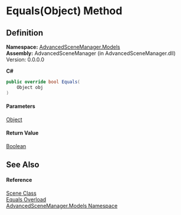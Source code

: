 # Equals(Object) Method

## Definition

**Namespace:** [AdvancedSceneManager.Models](N_AdvancedSceneManager_Models.md)\
**Assembly:** AdvancedSceneManager (in AdvancedSceneManager.dll) Version: 0.0.0.0

**C#**

```c#
public override bool Equals(
	Object obj
)
```

#### Parameters

&#x20; [Object](https://learn.microsoft.com/dotnet/api/system.object)&#x20;

#### Return Value

[Boolean](https://learn.microsoft.com/dotnet/api/system.boolean)

## See Also

#### Reference

[Scene Class](T_AdvancedSceneManager_Models_Scene.md)\
[Equals Overload](Overload_AdvancedSceneManager_Models_Scene_Equals.md)\
[AdvancedSceneManager.Models Namespace](N_AdvancedSceneManager_Models.md)
